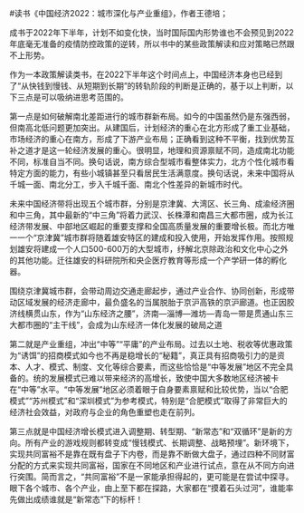 #读书《中国经济2022：城市深化与产业重组》，作者王德培；

成书于2022年下半年，计划不如变化快，当时国际国内形势谁也不会预见到2022年底毫无准备的疫情防控政策的逆转，所以书中的某些政策解读和应对策略已然跟不上形势。

作为一本政策解读类书，在2022下半年这个时间点上，中国经济本身也已经到了“从快钱到慢钱、从短期到长期”的转轨阶段的判断是正确的，基于以上判断，以下三点是可以吸纳进思考范围的。

第一点是如何破解南北差距进行的城市群新布局。如今的中国虽然仍是东强西弱，但南高北低问题更加突出。从建国后，计划经济的重心在北方形成了重工业基础，市场经济的重心在南方，形成了下游产业布局；正确看到这种不平衡，找到优势互补之道才是这一轮经济发展的重心。很明显，地理和资源禀赋不同，造成南北功能不同，标准自当不同。换句话说，南方综合型城市看整体实力，北方个性化城市看特定方面的能力，有些小城镇甚至只看居民生活满意度。换句话说，未来中国将从千城一面、南北分工，步入千城千面、南北个性差异的新城市时代。

未来中国经济带将出现五个城市群，分别是京津冀、大湾区、长三角、成渝经济圈和中三角，其中最新的“中三角”将着力武汉、长株潭和南昌三大都市圈，成为长江经济带发展、中部地区崛起的重要支撑和全国高质量发展的重要增长极。而北方唯一一个“京津冀”城市群将随着雄安特区的建成和投入使用，开始发挥作用。按照规划雄安将建成一个人口500-600万的大型城市，纾解北京除政治和文化中心之外的其他功能。迁往雄安的科研院所和央企医疗教育等形成一个产学研一体的孵化器。

围绕京津冀城市群，会带动周边交通走廊起步，通过产业合作、协同创新，形成带动区域发展的经济走廊中，最负盛名的当属脱胎于京沪高铁的京沪廊道。也正因胶济线横贯山东，作为“山东经济之腰”，济南—淄博—潍坊—青岛一带是贯通山东三大都市圈的“主干线”，会成为山东经济一体化发展的破局之道

第二就是产业重组，冲出“中等”“平庸”的产业布局。过去以土地、税收等优惠政策为“诱饵”的招商模式如今也不再是稳增长的“秘籍”，真正具有招商吸引力的是资本、人才、模式、制度、文化等综合要素，而这些恰恰是“中等发展”地区不完全具备的。统的发展模式已难以带来经济的高增长，致使中国大多数地区经济被卡在“中等”水平。“中等发展”地区必须着眼于自身要素禀赋和比较优势，当以“合肥模式”“苏州模式”和“深圳模式”为参考模式，特别是“合肥模式”取得了非常巨大的经济社会效益，对政府与企业的角色重塑也走在前列。

第三点就是中国经济增长模式进入调整期、转型期、“新常态”和“双循环”是新的方向。所有产业的游戏规则都转变成“慢钱模式、长期调整、战略预埋”。新环境下，实现共同富裕不是靠在既有盘子下内卷，而是靠不断做大盘子，通过四种不同财富分配的方式来实现共同富裕，国家在不同地区和产业进行试点，意在从不同方向进行突围。简而言之，“共同富裕”不是一家能承担得起的，更可能是在尝试中探寻。眼下各个城市、各个产业，由上至下都在探路，大家都在“摸着石头过河”，谁能率先做出成绩谁就是“新常态”下的标杆！